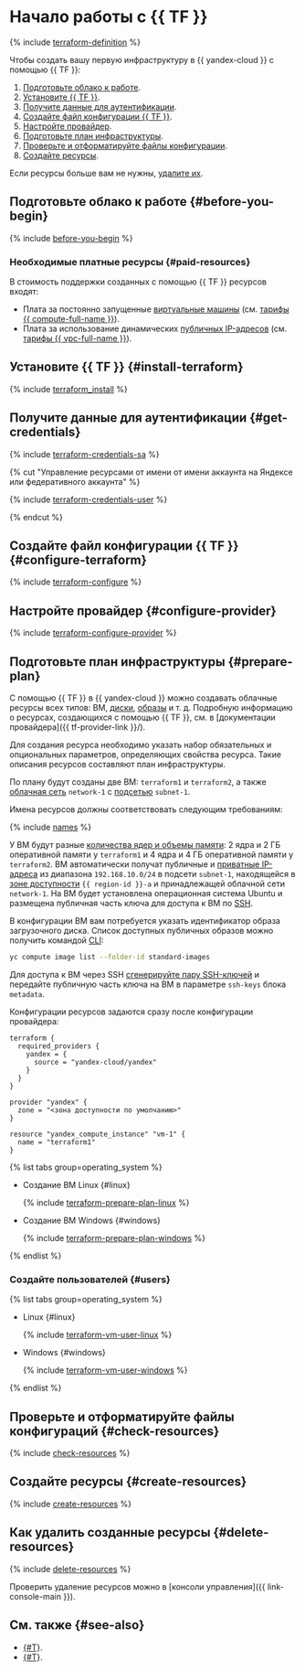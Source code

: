 # Начало работы с {{ TF }}

{% include [terraform-definition](../../_tutorials/terraform-definition.md) %}

Чтобы создать вашу первую инфраструктуру в {{ yandex-cloud }} с помощью {{ TF }}:
1. [Подготовьте облако к работе](#before-you-begin).
1. [Установите {{ TF }}](#install-terraform).
1. [Получите данные для аутентификации](#get-credentials).
1. [Создайте файл конфигурации {{ TF }}](#configure-terraform).
1. [Настройте провайдер](#configure-provider).
1. [Подготовьте план инфраструктуры](#prepare-plan).
1. [Проверьте и отформатируйте файлы конфигурации](#check-resources).
1. [Создайте ресурсы](#create-resources).

Если ресурсы больше вам не нужны, [удалите их](#delete-resources).

## Подготовьте облако к работе {#before-you-begin}

{% include [before-you-begin](../_tutorials_includes/before-you-begin.md) %}


### Необходимые платные ресурсы {#paid-resources}

В стоимость поддержки созданных с помощью {{ TF }} ресурсов входят:
* Плата за постоянно запущенные [виртуальные машины](../../compute/concepts/vm.md) (см. [тарифы {{ compute-full-name }}](../../compute/pricing.md)).
* Плата за использование динамических [публичных IP-адресов](../../vpc/concepts/address.md#public-addresses) (см. [тарифы {{ vpc-full-name }}](../../vpc/pricing.md)).


## Установите {{ TF }} {#install-terraform}

{% include [terraform_install](../../_tutorials/terraform-install.md) %}

## Получите данные для аутентификации {#get-credentials}

{% include [terraform-credentials-sa](../../_tutorials/terraform-credentials-sa.md) %}


{% cut "Управление ресурсами от имени от имени аккаунта на Яндексе или федеративного аккаунта" %}

{% include [terraform-credentials-user](../../_tutorials/terraform-credentials-user.md) %}

{% endcut %}



## Создайте файл конфигурации {{ TF }} {#configure-terraform}

{% include [terraform-configure](../../_tutorials/terraform-configure.md) %}

## Настройте провайдер {#configure-provider}

{% include [terraform-configure-provider](../../_tutorials/terraform-configure-provider.md) %}

## Подготовьте план инфраструктуры {#prepare-plan}

С помощью {{ TF }} в {{ yandex-cloud }} можно создавать облачные ресурсы всех типов: ВМ, [диски](../../compute/concepts/disk.md), [образы](../../compute/concepts/image.md) и т. д. Подробную информацию о ресурсах, создающихся с помощью {{ TF }}, см. в [документации провайдера]({{ tf-provider-link }}/).

Для создания ресурса необходимо указать набор обязательных и опциональных параметров, определяющих свойства ресурса. Такие описания ресурсов составляют план инфраструктуры.

По плану будут созданы две ВМ: `terraform1` и `terraform2`, а также [облачная сеть](../../vpc/concepts/network.md#network) `network-1` с [подсетью](../../vpc/concepts/network.md#subnet) `subnet-1`.

Имена ресурсов должны соответствовать следующим требованиям:

{% include [names](../../_includes/name-format.md) %}

У ВМ будут разные [количества ядер и объемы памяти](../../compute/concepts/vm.md#types): 2 ядра и 2 ГБ оперативной памяти у `terraform1` и 4 ядра и 4 ГБ оперативной памяти у `terraform2`. ВМ автоматически получат публичные и [приватные IP-адреса](../../vpc/concepts/address.md#internal-addresses) из диапазона `192.168.10.0/24` в подсети `subnet-1`, находящейся в [зоне доступности](../../overview/concepts/geo-scope.md) `{{ region-id }}-a` и принадлежащей облачной сети `network-1`. На ВМ будет установлена операционная система Ubuntu и размещена публичная часть ключа для доступа к ВМ по [SSH](../../glossary/ssh-keygen.md).

В конфигурации ВМ вам потребуется указать идентификатор образа загрузочного диска. Список доступных публичных образов можно получить командой [CLI](../../cli/quickstart.md):

```bash
yc compute image list --folder-id standard-images
```

Для доступа к ВМ через SSH [сгенерируйте пару SSH-ключей](../../compute/operations/vm-connect/ssh.md#creating-ssh-keys) и передайте публичную часть ключа на ВМ в параметре `ssh-keys` блока `metadata`.

Конфигурации ресурсов задаются сразу после конфигурации провайдера:


```hcl
terraform {
  required_providers {
    yandex = {
      source = "yandex-cloud/yandex"
    }
  }
}

provider "yandex" {
  zone = "<зона доступности по умолчанию>"
}

resource "yandex_compute_instance" "vm-1" {
  name = "terraform1"
}
```



{% list tabs group=operating_system %}

- Создание ВМ Linux {#linux}

  {% include [terraform-prepare-plan-linux](../../_tutorials/terraform-prepare-plan-linux.md) %}

- Создание ВМ Windows {#windows}

  {% include [terraform-prepare-plan-windows](../../_tutorials/terraform-prepare-plan-windows.md) %}

{% endlist %}

### Создайте пользователей {#users}

{% list tabs group=operating_system %}

- Linux {#linux}

  {% include [terraform-vm-user-linux](../../_tutorials/terraform-vm-user-linux.md) %}

- Windows {#windows}

  {% include [terraform-vm-user-windows](../../_tutorials/terraform-vm-user-windows.md) %}

{% endlist %}

## Проверьте и отформатируйте файлы конфигураций {#check-resources}

{% include [check-resources](../../_tutorials/terraform-check-resources.md) %}

## Создайте ресурсы {#create-resources}

{% include [create-resources](../../_tutorials/terraform-create-resources.md) %}

## Как удалить созданные ресурсы {#delete-resources}

{% include [delete-resources](../../_tutorials/terraform-delete-resources.md) %}

Проверить удаление ресурсов можно в [консоли управления]({{ link-console-main }}).

## См. также {#see-also}

* [{#T}](../../tutorials/infrastructure-management/terraform-state-storage.md).
* [{#T}](../../tutorials/infrastructure-management/terraform-state-lock.md).